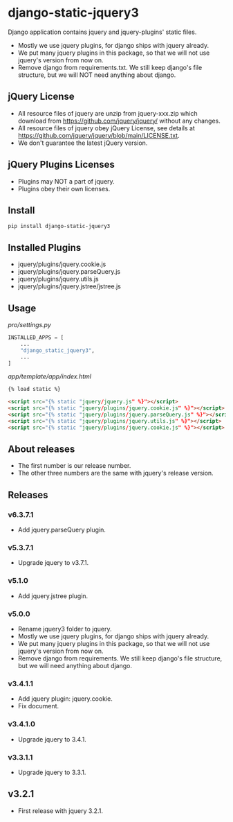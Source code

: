# django-static-jquery3


Django application contains jquery and jquery-plugins' static files.

- Mostly we use jquery plugins, for django ships with jquery already. 
- We put many jquery plugins in this package, so that we will not use jquery's version from now on.
- Remove django from requirements.txt. We still keep django's file structure, but we will NOT need anything about django.

## jQuery License

- All resource files of jquery are unzip from jquery-xxx.zip which download from https://github.com/jquery/jquery/ without any changes.
- All resource files of jquery obey jQuery License, see details at https://github.com/jquery/jquery/blob/main/LICENSE.txt.
- We don't guarantee the latest jQuery version.

## jQuery Plugins Licenses

- Plugins may NOT a part of jquery.
- Plugins obey their own licenses.

## Install

```shell
pip install django-static-jquery3
```

## Installed Plugins

- jquery/plugins/jquery.cookie.js
- jquery/plugins/jquery.parseQuery.js
- jquery/plugins/jquery.utils.js
- jquery/plugins/jquery.jstree/jstree.js

## Usage

*pro/settings.py*

```python
INSTALLED_APPS = [
    ...
    "django_static_jquery3",
    ...
]
```

*app/template/app/index.html*

```html
{% load static %}

<script src="{% static "jquery/jquery.js" %}"></script>
<script src="{% static "jquery/plugins/jquery.cookie.js" %}"></script>
<script src="{% static "jquery/plugins/jquery.parseQuery.js" %}"></script>
<script src="{% static "jquery/plugins/jquery.utils.js" %}"></script>
<script src="{% static "jquery/plugins/jquery.cookie.js" %}"></script>
```

## About releases

- The first number is our release number.
- The other three numbers are the same with jquery's release version.

## Releases

### v6.3.7.1

- Add jquery.parseQuery plugin.

### v5.3.7.1

- Upgrade jquery to v3.7.1.

### v5.1.0

- Add jquery.jstree plugin.

### v5.0.0

- Rename jquery3 folder to jquery.
- Mostly we use jquery plugins, for django ships with jquery already. 
- We put many jquery plugins in this package, so that we will not use jquery's version from now on.
- Remove django from requirements. We still keep django's file structure, but we will need anything about django.

### v3.4.1.1

- Add jquery plugin: jquery.cookie.
- Fix document.

### v3.4.1.0

- Upgrade jquery to 3.4.1.

### v3.3.1.1

- Upgrade jquery to 3.3.1.

## v3.2.1

- First release with jquery 3.2.1.
